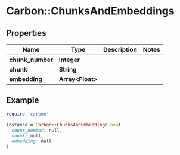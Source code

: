 # Carbon::ChunksAndEmbeddings

## Properties

| Name | Type | Description | Notes |
| ---- | ---- | ----------- | ----- |
| **chunk_number** | **Integer** |  |  |
| **chunk** | **String** |  |  |
| **embedding** | **Array&lt;Float&gt;** |  |  |

## Example

```ruby
require 'carbon'

instance = Carbon::ChunksAndEmbeddings.new(
  chunk_number: null,
  chunk: null,
  embedding: null
)
```

